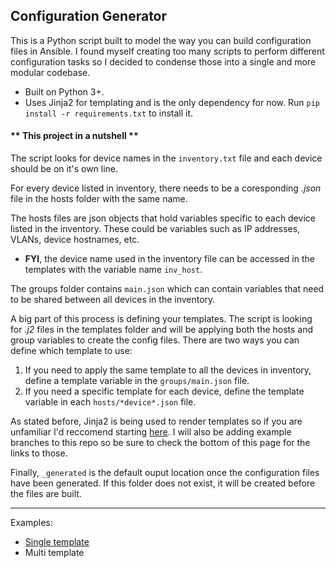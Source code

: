## Configuration Generator

This is a Python script built to model the way you can build configuration files in Ansible. I found myself creating too many scripts to perform 
different configuration tasks so I decided to condense those into a single and more modular codebase.

* Built on Python 3+.
* Uses Jinja2 for templating and is the only dependency for now. Run `pip install -r requirements.txt` to install it.


#### ** This project in a nutshell **
The script looks for device names in the `inventory.txt` file and each device should be on it's own line.

For every device listed in inventory, there needs to be a coresponding *.json* file in the hosts folder with the same name. 

The hosts files are json objects that hold variables specific to each device listed in the inventory. These could be variables such as IP addresses, VLANs, device hostnames, etc. 
* **FYI**, the device name used in the inventory file can be accessed in the templates with the variable name `inv_host`.

The groups folder contains `main.json` which can contain variables that need to be shared between all devices in the inventory.

A big part of this process is defining your templates. The script is looking for *.j2* files in the templates folder and will be applying both the hosts and group variables to create the config files. There are two ways you can define which template to use: 
1. If you need to apply the same template to all the devices in inventory, define a template variable in the `groups/main.json` file.
2. If you need a specific template for each device, define the template variable in each `hosts/*device*.json` file.

As stated before, Jinja2 is being used to render templates so if you are unfamiliar I'd reccomend starting [here](http://jinja.pocoo.org/docs/2.10/). I will also be adding example branches to this repo so be sure to check the bottom of this page for the links to those. 

Finally, `_generated` is the default ouput location once the configuration files have been generated. If this folder does not exist, it will be created before the files are built.

---
Examples:
* [Single template](https://github.com/Philip-Owen/config_generator/tree/single-template)
* Multi template

